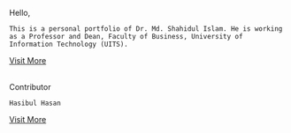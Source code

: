 Hello,

    This is a personal portfolio of Dr. Md. Shahidul Islam. He is working as a Professor and Dean, Faculty of Business, University of Information Technology (UITS).

[Visit More](https://mohammad-shahidul.netlify.app/)
<br><br>

Contributor 

    Hasibul Hasan
[Visit More](https://hasibul-hasan.netlify.app/)

